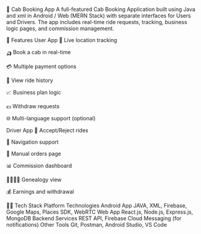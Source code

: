 🚖 Cab Booking App
A full-featured Cab Booking Application built using Java and xml in Android / Web (MERN Stack) with separate interfaces for Users and Drivers. The app includes real-time ride requests, tracking, business logic pages, and commission management.

📱 Features
User App
📍 Live location tracking

🛺 Book a cab in real-time

💳 Multiple payment options

📜 View ride history

📈 Business plan logic

💵 Withdraw requests

🌐 Multi-language support (optional)

Driver App
🚗 Accept/Reject rides

🧭 Navigation support

💼 Manual orders page

📊 Commission dashboard

👨‍👩‍👧‍👦 Genealogy view

💰 Earnings and withdrawal

🧑‍💻 Tech Stack
Platform	Technologies
Android App	JAVA, XML,
Firebase, Google Maps, Places SDK, WebRTC
Web App	React.js, Node.js, Express.js, MongoDB
Backend Services	REST API, Firebase Cloud Messaging (for notifications)
Other Tools	Git, Postman, Android Studio, VS Code
